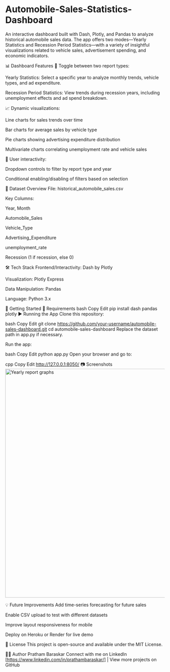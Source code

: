 # Automobile-Sales-Statistics-Dashboard

An interactive dashboard built with Dash, Plotly, and Pandas to analyze historical automobile sales data. The app offers two modes—Yearly Statistics and Recession Period Statistics—with a variety of insightful visualizations related to vehicle sales, advertisement spending, and economic indicators.

📊 Dashboard Features
🔄 Toggle between two report types:

Yearly Statistics: Select a specific year to analyze monthly trends, vehicle types, and ad expenditure.

Recession Period Statistics: View trends during recession years, including unemployment effects and ad spend breakdown.

📈 Dynamic visualizations:

Line charts for sales trends over time

Bar charts for average sales by vehicle type

Pie charts showing advertising expenditure distribution

Multivariate charts correlating unemployment rate and vehicle sales

🎯 User interactivity:

Dropdown controls to filter by report type and year

Conditional enabling/disabling of filters based on selection

📁 Dataset Overview
File: historical_automobile_sales.csv

Key Columns:

Year, Month

Automobile_Sales

Vehicle_Type

Advertising_Expenditure

unemployment_rate

Recession (1 if recession, else 0)

🛠️ Tech Stack
Frontend/Interactivity: Dash by Plotly

Visualization: Plotly Express

Data Manipulation: Pandas

Language: Python 3.x

🚀 Getting Started
🔧 Requirements
bash
Copy
Edit
pip install dash pandas plotly
▶️ Running the App
Clone this repository:

bash
Copy
Edit
git clone https://github.com/your-username/automobile-sales-dashboard.git
cd automobile-sales-dashboard
Replace the dataset path in app.py if necessary.

Run the app:

bash
Copy
Edit
python app.py
Open your browser and go to:

cpp
Copy
Edit
http://127.0.0.1:8050/
📷 Screenshots
<img width="1213" height="723" alt="Yearly report graphs" src="https://github.com/user-attachments/assets/f234bf1f-f947-4c77-87e7-5974bd25a5eb" />

💡 Future Improvements
Add time-series forecasting for future sales

Enable CSV upload to test with different datasets

Improve layout responsiveness for mobile

Deploy on Heroku or Render for live demo

📌 License
This project is open-source and available under the MIT License.

🙋‍♂️ Author
Pratham Baraskar
Connect with me on LinkedIn [https://www.linkedin.com/in/prathambaraskar/] | View more projects on GitHub 
